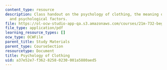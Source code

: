 ```yaml
---
content_type: resource
description: Class handout on the psychology of clothing, the meaning of clothes,
  and psychological factors.
file: https://ol-ocw-studio-app-qa.s3.amazonaws.com/courses/21m-732-beginning-costume-design-and-construction-fall-2008/a37e52e7f36282580230001a5880aed5_notes.pdf
file_type: application/pdf
learning_resource_types: []
ocw_type: OCWFile
parent_title: Study Materials
parent_type: CourseSection
resourcetype: Document
title: Psychology of Clothing
uid: a37e52e7-f362-8258-0230-001a5880aed5
---
```

